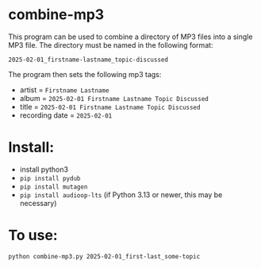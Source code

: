 # combine-mp3

This program can be used to combine a directory of MP3 files into a single MP3
file. The directory must be named in the following format:

`2025-02-01_firstname-lastname_topic-discussed`

The program then sets the following mp3 tags:

- artist = `Firstname Lastname`
- album = `2025-02-01 Firstname Lastname Topic Discussed`
- title = `2025-02-01 Firstname Lastname Topic Discussed`
- recording date = `2025-02-01`

# Install:

- install python3
- `pip install pydub`
- `pip install mutagen`
- `pip install audioop-lts` (if Python 3.13 or newer, this may be necessary)

# To use:

`python combine-mp3.py 2025-02-01_first-last_some-topic`
